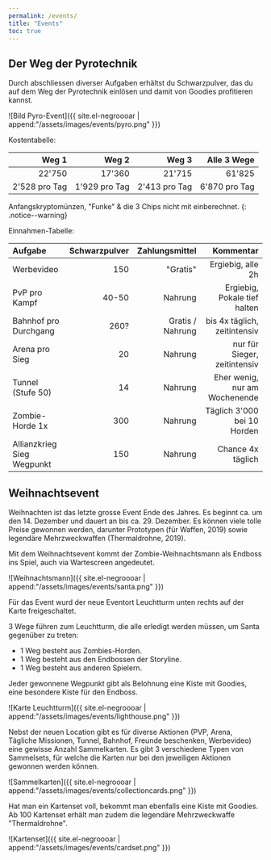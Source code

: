 ```yaml
---
permalink: /events/
title: "Events"
toc: true
---
```


## Der Weg der Pyrotechnik

Durch abschliessen diverser Aufgaben erhältst du Schwarzpulver, das du auf dem Weg der Pyrotechnik einlösen und damit von Goodies profitieren kannst.

![Bild Pyro-Event]({{ site.el-negroooar | append:"/assets/images/events/pyro.png" }})

Kostentabelle:

| Weg 1| Weg 2 | Weg 3 | Alle 3 Wege |
|---------------------:| ----------------:| ---------------------:| ------------------:|
| 22'750                 |            17'360   |                   21'715 |          61'825 |
| 2'528 pro Tag                 |            1'929 pro Tag   |                   2'413 pro Tag |          6'870 pro Tag |

Anfangskryptomünzen, "Funke" & die 3 Chips nicht mit einberechnet.
{: .notice--warning}

Einnahmen-Tabelle:

| Aufgabe| Schwarzpulver | Zahlungsmittel | Kommentar |
|:----------------------| ----------------:| ---------------------:| ------------------:|
| Werbevideo         |            150   |                   "Gratis" |          Ergiebig, alle 2h |
| PvP pro Kampf         |            40-50   |                   Nahrung |          Ergiebig, Pokale tief halten |
| Bahnhof pro Durchgang         |            260?   |                   Gratis / Nahrung |          bis 4x täglich, zeitintensiv |
| Arena pro Sieg         |            20   |                   Nahrung |          nur für Sieger, zeitintensiv |
| Tunnel (Stufe 50)         |            14   |                   Nahrung |          Eher wenig, nur am Wochenende |
| Zombie-Horde 1x         |            300   |                   Nahrung |          Täglich 3'000 bei 10 Horden |
| Allianzkrieg Sieg Wegpunkt        |            150   |                   Nahrung |          Chance 4x täglich |



## Weihnachtsevent

Weihnachten ist das letzte grosse Event Ende des Jahres. Es beginnt ca. um den 14. Dezember und dauert an bis ca. 29. Dezember.
Es können viele tolle Preise gewonnen werden, darunter Prototypen (für Waffen, 2019) sowie legendäre Mehrzweckwaffen (Thermaldrohne, 2019).

Mit dem Weihnachtsevent kommt der Zombie-Weihnachtsmann als Endboss ins Spiel, auch via Wartescreen angedeutet.

![Weihnachtsmann]({{ site.el-negroooar | append:"/assets/images/events/santa.png" }})

Für das Event wurd der neue Eventort Leuchtturm unten rechts auf der Karte freigeschaltet. 

3 Wege führen zum Leuchtturm, die alle erledigt werden müssen, um Santa gegenüber zu treten:  
* 1 Weg besteht aus Zombies-Horden.  
* 1 Weg besteht aus den Endbossen der Storyline.  
* 1 Weg besteht aus anderen Spielern.   

Jeder gewonnene Wegpunkt gibt als Belohnung eine Kiste mit Goodies, eine besondere Kiste für den Endboss.

![Karte Leuchtturm]({{ site.el-negroooar | append:"/assets/images/events/lighthouse.png" }})

Nebst der neuen Location gibt es für diverse Aktionen (PVP, Arena, Tägliche Missionen, Tunnel, Bahnhof, Freunde beschenken, Werbevideo) eine gewisse Anzahl Sammelkarten. Es gibt 3 verschiedene Typen von Sammelsets, für welche die Karten nur bei den jeweiligen Aktionen gewonnen werden können.

![Sammelkarten]({{ site.el-negroooar | append:"/assets/images/events/collectioncards.png" }})

Hat man ein Kartenset voll, bekommt man ebenfalls eine Kiste mit Goodies. Ab 100 Kartenset erhält man zudem die legendäre Mehrzweckwaffe "Thermaldrohne".

![Kartenset]({{ site.el-negroooar | append:"/assets/images/events/cardset.png" }})